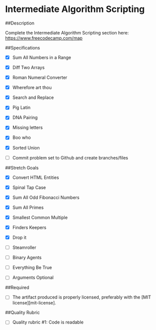 # Intermediate Algorithm Scripting



##Description



Complete the Intermediate Algorithm Scripting section here:
https://www.freecodecamp.com/map



##Specifications

- [X] Sum All Numbers in a Range 
- [X] Diff Two Arrays 
- [X] Roman Numeral Converter 
- [X] Wherefore art thou
- [X] Search and Replace
- [X] Pig Latin
- [X] DNA Pairing
- [X] Missing letters 
- [X] Boo who 
- [X] Sorted Union
- [ ] Commit problem set to Github and create branches/files



##Stretch Goals

- [X] Convert HTML Entities 
- [X] Spinal Tap Case
- [X] Sum All Odd Fibonacci Numbers
- [X] Sum All Primes
- [X] Smallest Common Multiple
- [X] Finders Keepers
- [X] Drop it
- [ ] Steamroller
- [ ] Binary Agents
- [ ] Everything Be True
- [ ] Arguments Optional



##Required

- [ ] The artifact produced is properly licensed, preferably with the [MIT license][mit-license].



##Quality Rubric

- [ ] Quality rubric #1: Code is readable

